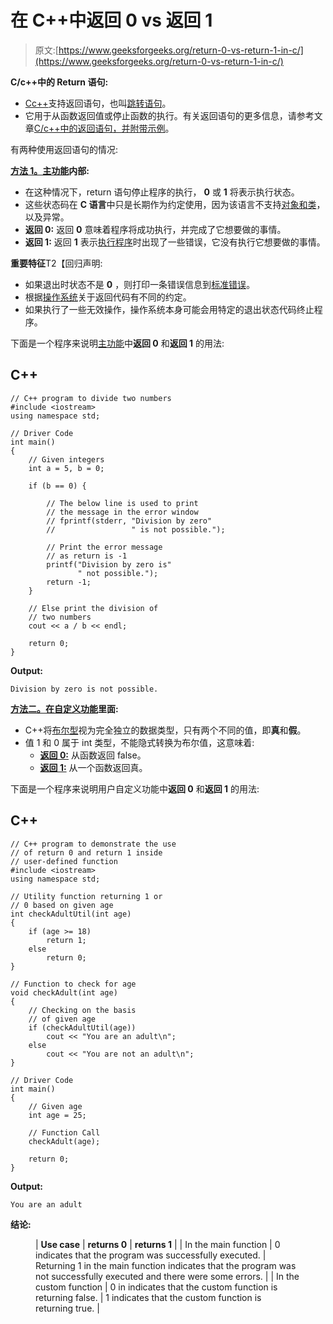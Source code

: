 # 在 C++中返回 0 vs 返回 1

> 原文:[https://www.geeksforgeeks.org/return-0-vs-return-1-in-c/](https://www.geeksforgeeks.org/return-0-vs-return-1-in-c/)

**C/c++中的 Return 语句:**

*   [C](https://www.geeksforgeeks.org/c-programming-language/)[c++](https://www.geeksforgeeks.org/c-plus-plus/)支持返回语句，也叫[跳转语句](https://www.geeksforgeeks.org/return-statement-in-c-cpp-with-examples/)。
*   它用于从函数返回值或停止函数的执行。有关返回语句的更多信息，请参考文章[C/c++中的返回语句，并附带示例](https://www.geeksforgeeks.org/return-statement-in-c-cpp-with-examples/)。

有两种使用返回语句的情况:

**<u>方法 1。主功能</u>内部:**

*   在这种情况下，return 语句停止程序的执行， **0** 或 **1** 将表示执行状态。
*   这些状态码在 **C 语言**中只是长期作为约定使用，因为该语言不支持[对象和类](https://www.geeksforgeeks.org/c-classes-and-objects/)，以及异常。
*   **返回 0:** 返回 **0** 意味着程序将成功执行，并完成了它想要做的事情。
*   **返回 1:** 返回 **1** 表示[执行程序](https://www.geeksforgeeks.org/how-does-a-c-program-executes/)时出现了一些错误，它没有执行它想要做的事情。

**重要特征**T2【回归声明:

*   如果退出时状态不是 **0** ，则打印一条错误信息到[标准错误](https://www.geeksforgeeks.org/error-handling-c-programs/)。
*   根据[操作系统](https://www.geeksforgeeks.org/operating-systems/)关于返回代码有不同的约定。
*   如果执行了一些无效操作，操作系统本身可能会用特定的退出状态代码终止程序。

下面是一个程序来说明[主功能](https://www.geeksforgeeks.org/executing-main-in-c-behind-the-scene/)中**返回 0** 和**返回 1** 的用法:

## C++

```
// C++ program to divide two numbers
#include <iostream>
using namespace std;

// Driver Code
int main()
{
    // Given integers
    int a = 5, b = 0;

    if (b == 0) {

        // The below line is used to print
        // the message in the error window
        // fprintf(stderr, "Division by zero"
        //                 " is not possible.");

        // Print the error message
        // as return is -1
        printf("Division by zero is"
               " not possible.");
        return -1;
    }

    // Else print the division of
    // two numbers
    cout << a / b << endl;

    return 0;
}
```

**Output:**

```
Division by zero is not possible.

```

**<u>方法二。在自定义功能</u>里面:**

*   C++将[布尔型](https://www.geeksforgeeks.org/bool-data-type-in-c/)视为完全独立的数据类型，只有两个不同的值，即**真**和**假**。
*   值 1 和 0 属于 int 类型，不能隐式转换为布尔值，这意味着:
    *   **<u>返回 0:</u>** 从函数返回 false。
    *   **<u>返回 1:</u>** 从一个函数返回真。

下面是一个程序来说明用户自定义功能中**返回 0** 和**返回 1** 的用法:

## C++

```
// C++ program to demonstrate the use
// of return 0 and return 1 inside
// user-defined function
#include <iostream>
using namespace std;

// Utility function returning 1 or
// 0 based on given age
int checkAdultUtil(int age)
{
    if (age >= 18)
        return 1;
    else
        return 0;
}

// Function to check for age
void checkAdult(int age)
{
    // Checking on the basis
    // of given age
    if (checkAdultUtil(age))
        cout << "You are an adult\n";
    else
        cout << "You are not an adult\n";
}

// Driver Code
int main()
{
    // Given age
    int age = 25;

    // Function Call
    checkAdult(age);

    return 0;
}
```

**Output:**

```
You are an adult

```

**结论:**

<figure class="table">

| **Use case** | **returns 0** | **returns 1** |
| In the main function | 0 indicates that the program was successfully executed. | Returning 1 in the main function indicates that the program was not successfully executed and there were some errors. |
| In the custom function | 0 in indicates that the custom function is returning false. | 1 indicates that the custom function is returning true. |

</figure>